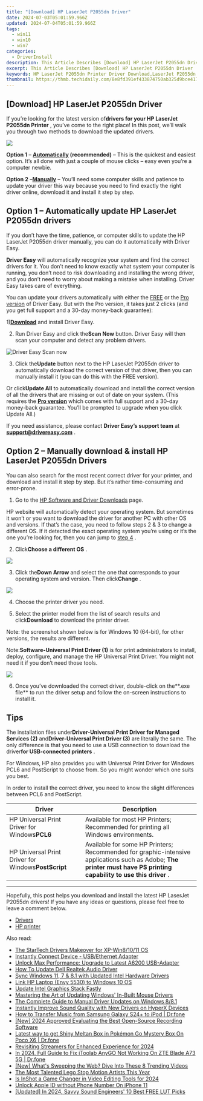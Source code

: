 ```yaml
---
title: "[Download] HP LaserJet P2055dn Driver"
date: 2024-07-03T05:01:59.966Z
updated: 2024-07-04T05:01:59.966Z
tags:
  - win11
  - win10
  - win7
categories:
  - DriverInstall
description: This Article Describes [Download] HP LaserJet P2055dn Driver
excerpt: This Article Describes [Download] HP LaserJet P2055dn Driver
keywords: HP LaserJet P2055dn Printer Driver Download,LaserJet P2055dn Driver Installation Guide,HP P2055dn Wireless Printer Support Software,Compatible HP P2055dn Drivers and Firmware Updates,Download Latest HP LaserJet P2055dn Driver for Optimal Performance,HP P2055dn Printer Driver for Windows 10/8/7 Compatibility,Free Download
thumbnail: https://thmb.techidaily.com/8e8fd391ef433874750ab325d9bce417e7f1e76eddd6075f48e66d463a68738d.jpg
---
```


## [Download] HP LaserJet P2055dn Driver

 If you’re looking for the latest version of**drivers for your HP LaserJet P2055dn Printer** , you’ve come to the right place! In this post, we’ll walk you through two methods to download the updated drivers.

![](https://images.drivereasy.com/wp-content/uploads/2021/08/HP-LaserJet-P2055dn-driver.jpg)

**Option 1** – **[Automatically](#option1) (recommended)** – This is the quickest and easiest option. It’s all done with just a couple of mouse clicks – easy even you’re a computer newbie.

**Option 2** –**[Manually](#option2)** – You’ll need some computer skills and patience to update your driver this way because you need to find exactly the right driver online, download it and install it step by step.

## Option 1 – Automatically update HP LaserJet P2055dn drivers

 If you don’t have the time, patience, or computer skills to update the HP LaserJet P2055dn driver manually, you can do it automatically with Driver Easy.

**Driver Easy** will automatically recognize your system and find the correct drivers for it. You don’t need to know exactly what system your computer is running, you don’t need to risk downloading and installing the wrong driver, and you don’t need to worry about making a mistake when installing. Driver Easy takes care of everything.

 You can update your drivers automatically with either the [FREE](https://tools.techidaily.com/drivereasy/download/) or the [Pro version](https://tools.techidaily.com/drivereasy/download/) of Driver Easy. But with the Pro version, it takes just 2 clicks (and you get full support and a 30-day money-back guarantee):

 1)[**Download**](https://tools.techidaily.com/drivereasy/download/) and install Driver Easy.

 2) Run Driver Easy and click the**Scan Now** button. Driver Easy will then scan your computer and detect any problem drivers.  
  
![Driver Easy Scan now](https://images.drivereasy.com/wp-content/uploads/2020/11/Scan-now-1.jpg)

 3) Click the**Update** button next to the HP LaserJet P2055dn driver to automatically download the correct version of that driver, then you can manually install it (you can do this with the FREE version).

 Or click**Update All** to automatically download and install the correct version of all the drivers that are missing or out of date on your system. (This requires the **[Pro version](https://tools.techidaily.com/drivereasy/download/)**  which comes with full support and a 30-day money-back guarantee. You’ll be prompted to upgrade when you click Update All.)

 If you need assistance, please contact **Driver Easy’s support team** at [**support@drivereasy.com**](mailto:support@drivereasy.com) .

## Option 2 – Manually download & install HP LaserJet P2055dn Drivers

 You can also search for the most recent correct driver for your printer, and download and install it step by step. But it’s rather time-consuming and error-prone.

 1) Go to the [HP Software and Driver Downloads](https://support.hp.com/us-en/drivers/selfservice/hp-laserjet-p2055-printer-series/3662052/model/3662058) page.

 HP website will automatically detect your operating system. But sometimes it won’t or you want to download the driver for another PC with other OS and versions. If that’s the case, you need to follow steps 2 & 3 to change a different OS. If it detected the exact operating system you’re using or it’s the one you’re looking for, then you can jump to [](https://docs.google.com/document/d/1VzaZSyiHWBqHtqA2CDKkKtr%5FE%5FzE9bit-gRNzeKX1IY/edit?disco=AAAAJ4bzqbw#bookmark=id.fzgx3tocd8nj) [step 4](#step4) .

 2) Click**Choose a different OS** .  
  
![](https://images.drivereasy.com/wp-content/uploads/2020/08/choose-a-different-OS.png)

 3) Click the**Down Arrow** and select the one that corresponds to your operating system and version. Then click**Change** .  
  
![](https://images.drivereasy.com/wp-content/uploads/2020/08/change.png)

4) Choose the printer driver you need.

5) Select the printer model from the list of search results and click**Download** to download the printer driver.

 Note: the screenshot shown below is for Windows 10 (64-bit), for other versions, the results are different.

 Note:**Software-Universal Print Driver (1)** is for print administrators to install, deploy, configure, and manage the HP Universal Print Driver. You might not need it if you don’t need those tools.  
  
![](https://images.drivereasy.com/wp-content/uploads/2020/08/download-hp-printer-driver.png)

 6) Once you’ve downloaded the correct driver, double-click on the**.exe file** to run the driver setup and follow the on-screen instructions to install it.

## Tips

 The installation files under**Driver-Universal Print Driver for Managed Services (2)** and**Driver-Universal Print Driver (3)** are literally the same. The only difference is that you need to use a USB connection to download the driver**for USB-connected printers** .

 For Windows, HP also provides you with Universal Print Driver for Windows PCL6 and PostScript to choose from. So you might wonder which one suits you best.

 In order to install the correct driver, you need to know the slight differences between PCL6 and PostScript.

| **Driver**                                          | **Description**                                                                                                                                                       |
| --------------------------------------------------- | --------------------------------------------------------------------------------------------------------------------------------------------------------------------- |
| HP Universal Print Driver for Windows**PCL6**       | Available for most HP Printers; Recommended for printing all Windows environments.                                                                                    |
| HP Universal Print Driver for Windows**PostScript** | Available for some HP Printers; Recommended for graphic-intensive applications such as Adobe;   **The printer must have PS printing capability to use this driver** . |

---

 Hopefully, this post helps you download and install the latest HP LaserJet P2055dn drivers! If you have any ideas or questions, please feel free to leave a comment below.

* [Drivers](https://tools.techidaily.com/drivereasy/download/)
* [HP printer](https://tools.techidaily.com/drivereasy/download/)

<ins class="adsbygoogle"
     style="display:block"
     data-ad-format="autorelaxed"
     data-ad-client="ca-pub-7571918770474297"
     data-ad-slot="1223367746"></ins>



<ins class="adsbygoogle"
     style="display:block"
     data-ad-client="ca-pub-7571918770474297"
     data-ad-slot="8358498916"
     data-ad-format="auto"
     data-full-width-responsive="true"></ins>

<span class="atpl-alsoreadstyle">Also read:</span>
<div><ul>
<li><a href="https://driver-install.techidaily.com/the-startech-drivers-makeover-for-xp-win81011-os/"><u>The StarTech Drivers Makeover for XP-Win8/10/11 OS</u></a></li>
<li><a href="https://driver-install.techidaily.com/instantly-connect-device-usbethernet-adapter/"><u>Instantly Connect Device - USB/Ethernet Adapter</u></a></li>
<li><a href="https://driver-install.techidaily.com/unlock-max-performance-upgrade-to-latest-a6200-usb-adapter/"><u>Unlock Max Performance: Upgrade to Latest A6200 USB-Adapter</u></a></li>
<li><a href="https://driver-install.techidaily.com/how-to-update-dell-realtek-audio-driver/"><u>How To Update Dell Realtek Audio Driver</u></a></li>
<li><a href="https://driver-install.techidaily.com/sync-windows-11-7-and-81-with-updated-intel-hardware-drivers/"><u>Sync Windows 11, 7 & 8.1 with Updated Intel Hardware Drivers</u></a></li>
<li><a href="https://driver-install.techidaily.com/link-hp-laptop-envy-5530-to-windows-10-os/"><u>Link HP Laptop (Envy 5530) to Windows 10 OS</u></a></li>
<li><a href="https://driver-install.techidaily.com/update-intel-graphics-stack-fastly/"><u>Update Intel Graphics Stack Fastly</u></a></li>
<li><a href="https://driver-install.techidaily.com/mastering-the-art-of-updating-windows-in-built-mouse-drivers/"><u>Mastering the Art of Updating Windows' In-Built Mouse Drivers</u></a></li>
<li><a href="https://driver-install.techidaily.com/the-complete-guide-to-manual-driver-updates-on-windows-881/"><u>The Complete Guide to Manual Driver Updates on Windows 8/8.1</u></a></li>
<li><a href="https://driver-install.techidaily.com/instantly-improve-sound-quality-with-new-drivers-on-hyperx-devices/"><u>Instantly Improve Sound Quality with New Drivers on HyperX Devices</u></a></li>
<li><a href="https://android-transfer.techidaily.com/how-to-transfer-music-from-samsung-galaxy-s24plus-to-ipod-drfone-by-drfone-transfer-from-android-transfer-from-android/"><u>How to Transfer Music from Samsung Galaxy S24+ to iPod | Dr.fone</u></a></li>
<li><a href="https://on-screen-recording.techidaily.com/new-2024-approved-evaluating-the-best-open-source-recording-software/"><u>[New] 2024 Approved  Evaluating the Best Open-Source Recording Software</u></a></li>
<li><a href="https://pokemon-go-android.techidaily.com/latest-way-to-get-shiny-meltan-box-in-pokemon-go-mystery-box-on-poco-x6-drfone-by-drfone-virtual-android/"><u>Latest way to get Shiny Meltan Box in Pokémon Go Mystery Box On Poco X6 | Dr.fone</u></a></li>
<li><a href="https://video-screen-grab.techidaily.com/revisiting-streamers-for-enhanced-experience-for-2024/"><u>Revisiting Streamers for Enhanced Experience for 2024</u></a></li>
<li><a href="https://review-topics.techidaily.com/in-2024-full-guide-to-fix-itoolab-anygo-not-working-on-zte-blade-a73-5g-drfone-by-drfone-virtual-android/"><u>In 2024, Full Guide to Fix iToolab AnyGO Not Working On ZTE Blade A73 5G | Dr.fone</u></a></li>
<li><a href="https://facebook-video-content.techidaily.com/new-whats-sweeping-the-web-dive-into-these-8-trending-videos/"><u>[New] What's Sweeping the Web? Dive Into These 8 Trending Videos</u></a></li>
<li><a href="https://video-ai-editor.techidaily.com/the-most-talented-lego-stop-motion-artists-this-year/"><u>The Most Talented Lego Stop Motion Artists This Year</u></a></li>
<li><a href="https://extra-guidance.techidaily.com/is-inshot-a-game-changer-in-video-editing-tools-for-2024/"><u>Is InShot a Game Changer in Video Editing Tools for 2024</u></a></li>
<li><a href="https://apple-account.techidaily.com/unlock-apple-id-without-phone-number-on-iphone-11-by-drfone-ios/"><u>Unlock Apple ID without Phone Number On iPhone 11</u></a></li>
<li><a href="https://vp-tips.techidaily.com/updated-in-2024-savvy-sound-engineers-10-best-free-lut-picks/"><u>[Updated] In 2024, Savvy Sound Engineers' 10 Best FREE LUT Picks</u></a></li>
</ul></div>
